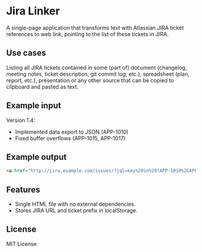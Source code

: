 # Jira Linker

A single-page application that transforms text with Atlassian JIRA ticket references to web link, pointing to the list of these tickets in JIRA.

## Use cases

Listing all JIRA tickets contained in some (part of) document (changelog, meeting notes, ticket description, git commit log, etc.), spreadsheet (plan, report, etc.), presentation or any other source that can be copied to clipboard and pasted as text.

## Example input

Version 1.4:
 * Implemented data export to JSON (APP-1010)
 * Fixed buffer overflows (APP-1015, APP-1017)

## Example output

```html
<a href="http://jira.example.com/issues/?jql=key%20in%20(APP-1010%2CAPP-1015%2CAPP-1017)">Your JIRA link</a>
```

## Features

 - Single HTML file with no external dependencies.
 - Stores JIRA URL and ticket prefix in localStorage.

## License

MIT License
